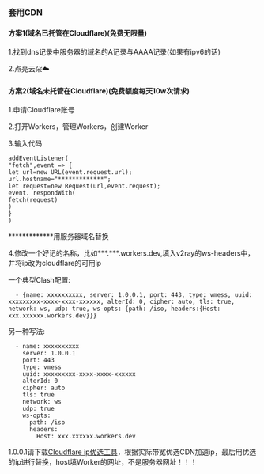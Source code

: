 ### 套用CDN

#### 方案1(域名已托管在Cloudflare)(免费无限量)

1.找到dns记录中服务器的域名的A记录与AAAA记录(如果有ipv6的话)

2.点亮云朵☁️

#### 方案2(域名未托管在Cloudflare)(免费额度每天10w次请求)

1.申请Cloudflare账号

2.打开Workers，管理Workers，创建Worker

3.输入代码
```
addEventListener(
"fetch",event => {
let url=new URL(event.request.url);
url.hostname="*************";
let request=new Request(url,event.request);
event. respondWith(
fetch(request)
)
}
)
```

*************用服务器域名替换

4.修改一个好记的名称，比如***.***.workers.dev,填入v2ray的ws-headers中，并将ip改为cloudflare的可用ip

一个典型Clash配置:
```
  - {name: xxxxxxxxxx, server: 1.0.0.1, port: 443, type: vmess, uuid: xxxxxxxxx-xxxx-xxxx-xxxxxx, alterId: 0, cipher: auto, tls: true, network: ws, udp: true, ws-opts: {path: /iso, headers:{Host: xxx.xxxxxx.workers.dev}}}
```
另一种写法:
```
  - name: xxxxxxxxxx
    server: 1.0.0.1
    port: 443
    type: vmess
    uuid: xxxxxxxxx-xxxx-xxxx-xxxxxx
    alterId: 0
    cipher: auto
    tls: true
    network: ws
    udp: true
    ws-opts:
      path: /iso
      headers:
        Host: xxx.xxxxxx.workers.dev
```
1.0.0.1请下载[Cloudflare ip优选工具](https://github.com/XIU2/CloudflareSpeedTest)，根据实际带宽优选CDN加速ip，最后用优选的ip进行替换，host填Worker的网址，不是服务器网址！！！

